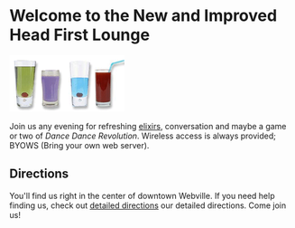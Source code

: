 <html>
  <head>
    <title>Head First Lounge</title>
  </head>
  <body>
    <h1>Welcome to the New and Improved Head First Lounge</h1>
    <img src="Images/drinks.gif">
    <p>
       Join us any evening for refreshing <a href="beverages/elixir.html">elixirs</a>,
       conversation and maybe a game or two of 
       <em>Dance Dance Revolution</em>.
       Wireless access is always provided;  
       BYOWS (Bring your own web server).
    </p>
    <h2>Directions</h2>
    <p>
      You'll find us right in the center of downtown Webville.   
      If you need help finding us, check out <a href="about/directions.html">detailed directions</a> our detailed directions.
      Come join us!
    </p>
  </body>
</html>
